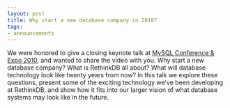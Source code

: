 ```yaml
---
layout: post
title: Why start a new database company in 2010?
tags:
- announcements
--- 
```

We were honored to give a closing keynote talk at [MySQL Conference & Expo
2010](http://en.oreilly.com/mysql2010/), and wanted to share the video with
you. Why start a new database company? What is RethinkDB all about? What will
database technology look like twenty years from now? In this talk we explore
these questions, present some of the exciting technology we've been developing
at RethinkDB, and show how it fits into our larger vision of what database
systems may look like in the future.   

